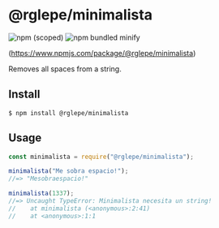 # @rglepe/minimalista

![npm (scoped)](https://img.shields.io/npm/v/@rglepe/minimalista) ![npm bundled minify](https://img.shields.io/bundlephobia/min/@rglepe/minimalista.svg)

(https://www.npmjs.com/package/@rglepe/minimalista)

Removes all spaces from a string.

## Install

```
$ npm install @rglepe/minimalista
```

## Usage

```js
const minimalista = require("@rglepe/minimalista");

minimalista("Me sobra espacio!");
//=> "Mesobraespacio!"

minimalista(1337);
//=> Uncaught TypeError: Minimalista necesita un string!
//    at minimalista (<anonymous>:2:41)
//    at <anonymous>:1:1
```
